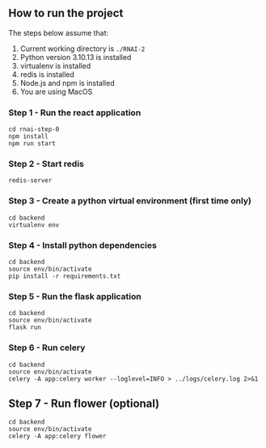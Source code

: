 ## How to run the project

The steps below assume that:

1. Current working directory is `./RNAI-2`
2. Python version 3.10.13 is installed
3. virtualenv is installed
4. redis is installed
5. Node.js and npm is installed
6. You are using MacOS

### Step 1 - Run the react application

```
cd rnai-step-0
npm install
npm run start
```

### Step 2 - Start redis

```
redis-server
```

### Step 3 - Create a python virtual environment (first time only)

```
cd backend
virtualenv env
```

### Step 4 - Install python dependencies

```
cd backend
source env/bin/activate
pip install -r requirements.txt
```

### Step 5 - Run the flask application

```
cd backend
source env/bin/activate
flask run
```

### Step 6 - Run celery

```
cd backend
source env/bin/activate
celery -A app:celery worker --loglevel=INFO > ../logs/celery.log 2>&1
```

## Step 7 - Run flower (optional)

```
cd backend
source env/bin/activate
celery -A app:celery flower
```
